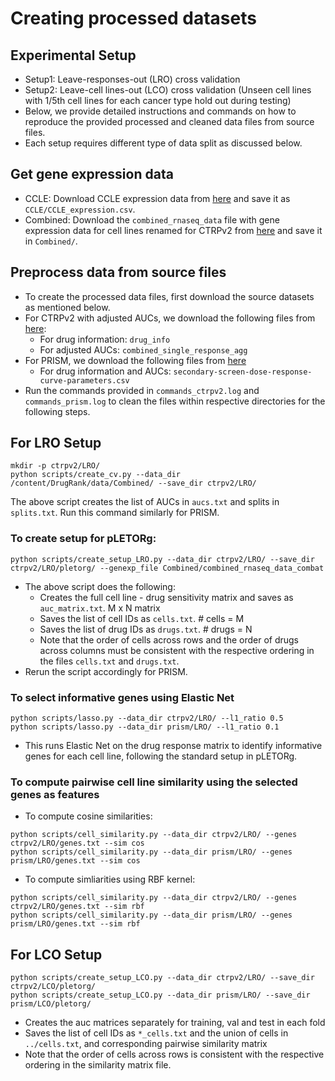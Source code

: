 # Creating processed datasets

## Experimental Setup
- Setup1: Leave-responses-out (LRO) cross validation
- Setup2: Leave-cell lines-out (LCO) cross validation (Unseen cell lines with 1/5th cell lines for each cancer type hold out during testing)
- Below, we provide detailed instructions and commands on how to reproduce the provided processed and cleaned data files from source files.
- Each setup requires different type of data split as discussed below.

## Get gene expression data
- CCLE: Download CCLE expression data from [here](https://ndownloader.figshare.com/files/34008404) and save it as `CCLE/CCLE_expression.csv`.
- Combined: Download the `combined_rnaseq_data` file with gene expression data for cell lines renamed for CTRPv2 from [here](https://modac.cancer.gov/assetDetails?dme_data_id=NCI-DME-MS01-8088592) and save it in `Combined/`.

## Preprocess data from source files
- To create the processed data files, first download the source datasets as mentioned below.
- For CTRPv2 with adjusted AUCs, we download the following files from [here](https://modac.cancer.gov/assetDetails?dme_data_id=NCI-DME-MS01-8088592):
	- For drug information: `drug_info` 
	- For adjusted AUCs: `combined_single_response_agg`
- For PRISM, we download the following files from [here](https://depmap.org/portal/download/all/?releasename=PRISM+Repurposing+19Q4)
	- For drug information and AUCs: `secondary-screen-dose-response-curve-parameters.csv`
- Run the commands provided in `commands_ctrpv2.log` and `commands_prism.log` to clean the files within respective directories for the following steps.

## For LRO Setup
```
mkdir -p ctrpv2/LRO/
python scripts/create_cv.py --data_dir /content/DrugRank/data/Combined/ --save_dir ctrpv2/LRO/
```
The above script creates the list of AUCs in `aucs.txt` and splits in `splits.txt`. Run this command similarly for PRISM.

### To create setup for pLETORg:
```
python scripts/create_setup_LRO.py --data_dir ctrpv2/LRO/ --save_dir ctrpv2/LRO/pletorg/ --genexp_file Combined/combined_rnaseq_data_combat 
```
- The above script does the following:
	- Creates the full cell line - drug sensitivity matrix and saves as `auc_matrix.txt`. M x N matrix
	- Saves the list of cell IDs as `cells.txt`. # cells = M
	- Saves the list of drug IDs as `drugs.txt`. # drugs = N
	- Note that the order of cells across rows and the order of drugs across columns must be consistent
		with the respective ordering in the files `cells.txt` and `drugs.txt`.
- Rerun the script accordingly for PRISM.

### To select informative genes using Elastic Net
```
python scripts/lasso.py --data_dir ctrpv2/LRO/ --l1_ratio 0.5
python scripts/lasso.py --data_dir prism/LRO/ --l1_ratio 0.1
```
- This runs Elastic Net on the drug response matrix to identify informative genes for each cell line, following the standard setup in pLETORg.

### To compute pairwise cell line similarity using the selected genes as features
- To compute cosine similarities:
```
python scripts/cell_similarity.py --data_dir ctrpv2/LRO/ --genes ctrpv2/LRO/genes.txt --sim cos
python scripts/cell_similarity.py --data_dir prism/LRO/ --genes prism/LRO/genes.txt --sim cos
```
- To compute simliarities using RBF kernel:
```
python scripts/cell_similarity.py --data_dir ctrpv2/LRO/ --genes ctrpv2/LRO/genes.txt --sim rbf
python scripts/cell_similarity.py --data_dir prism/LRO/ --genes prism/LRO/genes.txt --sim rbf
```

## For LCO Setup
```
python scripts/create_setup_LCO.py --data_dir ctrpv2/LRO/ --save_dir ctrpv2/LCO/pletorg/
python scripts/create_setup_LCO.py --data_dir prism/LRO/ --save_dir prism/LCO/pletorg/
```
- Creates the auc matrices separately for training, val and test in each fold
- Saves the list of cell IDs as `*_cells.txt` and the union of cells in `../cells.txt`, and corresponding pairwise similarity matrix
- Note that the order of cells across rows is consistent with the respective ordering in the similarity matrix file.